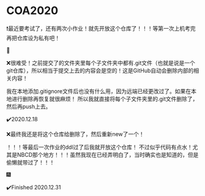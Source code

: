 # COA2020

:heavy_exclamation_mark:最近要考试了，还有两次小作业！就先开放这个仓库了！！！等第一次上机考完再把仓库设为私有吧！

:blue_heart:

:x:很难受！之前提交了的文件夹里每个子文件夹中都有.git文件（也就是说是一个git仓库），所以相当于提交上去的内容会是空的！这是GitHub自动会删除内部的相关内容！

我在本地添加.gitignore文件后也没有什么用，因为远端已经更改过了。如果在本地进行删除再恢复就很麻烦！ 所以我就直接将每个子文件夹里的.git文件删除了，然后再push上去。

:heavy_check_mark:2020.12.18

:x:最终我还是将这个仓库给删除了，然后重新new了一个！

！！！等最后一次作业的ddl过了后我就开放这个仓库！ 不过似乎代码有点水！尤其是NBCD那个地方！！！虽然我现在已经弄明白了，当时确实也是知道的，但是偷懒就带过了！！！

:fireworks:

:heavy_check_mark:Finished 2020.12.31



